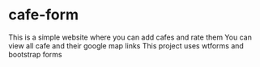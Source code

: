 # cafe-form
This is a simple website where you can add cafes and rate them
You can view all cafe and their google map links
This project uses wtforms and bootstrap forms
